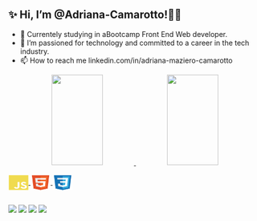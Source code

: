 ## ✨ Hi, I’m @Adriana-Camarotto!👋😀

- 🌱 Currentely studying in aBootcamp Front End Web developer.
- 💖 I’m passioned for technology and committed to a career in the tech industry. 
- 📫 How to reach me linkedin.com/in/adriana-maziero-camarotto

<div align="center">
  <a href="https://github.com/Adriana-Camarotto">
  <img height="180em" width="45%" display: flex src="https://github-readme-stats.vercel.app/api?username=Adriana-Camarotto&show_icons=true&theme=dracula&include_all_commits=true&count_private=true"/>
 <img height="180em" width="45%" display: flex src="https://github-readme-stats.vercel.app/api/top-langs/?username=Adriana-Camarotto&layout=compact&langs_count=7&theme=dracula"/>
</div>
  
<div style="display: inline_block"><br>
  <img align="center" alt="Adri-Js" height="30" width="40" src="https://raw.githubusercontent.com/devicons/devicon/master/icons/javascript/javascript-plain.svg">
  <img align="center" alt="Adri-HTML" height="30" width="40" src="https://raw.githubusercontent.com/devicons/devicon/master/icons/html5/html5-original.svg">
  <img align="center" alt="Adri-CSS" height="30" width="40" src="https://raw.githubusercontent.com/devicons/devicon/master/icons/css3/css3-original.svg">
 
##

<div> 
  <a href="https://www.instagram.com/adri.camarotto/" target="_blank">
    <img src="https://img.shields.io/badge/-Instagram-%23E4405F?style=for-the-badge&logo=instagram&logoColor=white" target="_blank"></a>
  <a href="https://discord.gg/#4820" target="_blank">
    <img src="https://img.shields.io/badge/Discord-7289DA?style=for-the-badge&logo=discord&logoColor=white"></a> 
  <a href = "mailto:adriana.camarotto@gmail.com">
    <img src="https://img.shields.io/badge/-Gmail-%23333?style=for-the-badge&logo=gmail&logoColor=white" target="_blank"></a>
  <a href="https://www.linkedin.com/in/adriana-camarotto/" target="_blank">
    <img src="https://img.shields.io/badge/-LinkedIn-%230077B5?style=for-the-badge&logo=linkedin&logoColor=white" target="_blank"></a> 
 </div>
 
<!-- ![Snake animation](https://github.com/Adriana-Camarotto/Adriana-Camarotto/blob/output/github-contribution-grid-snake.svg) -->
 

